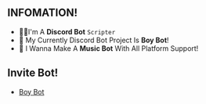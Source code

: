 ## INFOMATION!
  - 💁‍♂️I'm A **Discord Bot** `Scripter`
  - 🤖 My Currently Discord Bot Project Is **Boy Bot**!
  - 🤔 I Wanna Make A **Music Bot** With All Platform Support!
## Invite Bot!
  - [Boy Bot](https://top.gg/bot/931158101959274546/vote)

